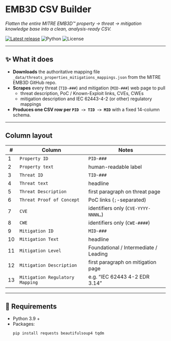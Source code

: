 # EMB3D CSV Builder

*Flatten the entire MITRE EMB3D™ property → threat → mitigation knowledge base into a clean, analysis-ready CSV.*

[![Latest release](https://img.shields.io/github/v/release/Yeddo/EMB3D?logo=github)](https://github.com/Yeddo/EMB3D/releases)
![Python](https://img.shields.io/badge/Python-3.x-blue.svg) ![License](https://img.shields.io/badge/License-MIT-green.svg)

---

## ✨ What it does
* **Downloads** the authoritative mapping file  
  `_data/threats_properties_mitigations_mappings.json` from the MITRE EMB3D GitHub repo.
* **Scrapes** every threat (`TID-###`) and mitigation (`MID-###`) web page to pull  
  * threat description, PoC / Known-Exploit links, CVEs, CWEs  
  * mitigation description and IEC 62443-4-2 (or other) regulatory mappings
* **Produces one CSV row per `PID -> TID -> MID`** with a fixed 14-column schema.

---

## Column layout

| # | Column | Notes |
|---|--------|-------|
| 1 | `Property ID` | `PID-###` |
| 2 | `Property text` | human-readable label |
| 3 | `Threat ID` | `TID-###` |
| 4 | `Threat text` | headline |
| 5 | `Threat Description` | first paragraph on threat page |
| 6 | `Threat Proof of Concept` | PoC links (`;`-separated) |
| 7 | `CVE` | identifiers only (`CVE-YYYY-NNNN…`) |
| 8 | `CWE` | identifiers only (`CWE-####`) |
| 9 | `Mitigation ID` | `MID-###` |
|10 | `Mitigation Text` | headline |
|11 | `Mitigation Level` | Foundational / Intermediate / Leading |
|12 | `Mitigation Description` | first paragraph on mitigation page |
|13 | `Mitigation Regulatory Mapping` | e.g. “IEC 62443 4-2 EDR 3.14” |

---

## 🔧 Requirements

* Python 3.9 +  
* Packages:  
  ```bash
  pip install requests beautifulsoup4 tqdm
